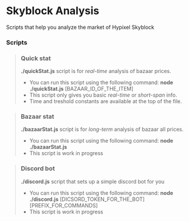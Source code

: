 # Skyblock Analysis
Scripts that help you analyze the market of Hypixel Skyblock 

### Scripts
>### Quick stat
>**./quickStat.js** script is for *real-time* analysis of bazaar prices.  
> - You can run this script using the following command: **node ./quickStat.js** [BAZAAR_ID_OF_THE_ITEM]
> - This script only gives you basic *real-time* or *short-span* info. 
> - Time and treshold constants are available at the top of the file.

>### Bazaar stat
>**./bazaarStat.js** script is for *long-term* analysis of bazaar all prices.  
> - You can run this script using the following command: **node ./bazaarStat.js**
> - This script is work in progress

>### Discord bot
>**./discord.js** script that sets up a simple discord bot for you
> - You can run this script using the following command: **node ./discord.js** [DICSORD_TOKEN_FOR_THE_BOT] [PREFIX_FOR_COMMANDS]
> - This script is work in progress
